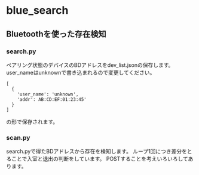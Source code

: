 # blue_search

## Bluetoothを使った存在検知
### search.py
ペアリング状態のデバイスのBDアドレスをdev_list.jsonの保存します。
user_nameはunknownで書き込まれるので変更してください。

```
[
  {
    'user_name': 'unknown',
    'addr': AB:CD:EF:01:23:45'
  }
]
```
の形で保存されます。

### scan.py
search.pyで得たBDアドレスから存在を検知します。
ループ1回につき差分をとることで入室と退出の判断をしています。
POSTすることを考えいろいろしてあります。
